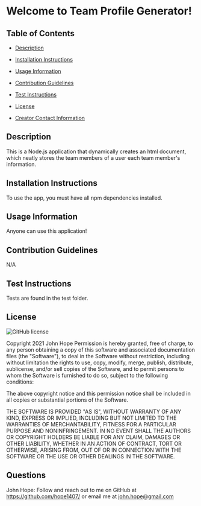 
# Welcome to Team Profile Generator!
## Table of Contents
- [Description](#description)

- [Installation Instructions](#install)

- [Usage Information](#usage)

- [Contribution Guidelines](#contribution)

- [Test Instructions](#test)

- [License](#license)

- [Creator Contact Information](#questions)
## Description <a name="description"></a>
This is a Node.js application that dynamically creates an html document, which neatly stores the team members of a user each team member's information.
## Installation Instructions <a name="install"></a>
To use the app, you must have all npm dependencies installed.
## Usage Information <a name="usage"></a>
Anyone can use this application!
## Contribution Guidelines <a name="contribution"></a>
N/A
## Test Instructions <a name="test"></a>
Tests are found in the test folder.
## License <a name="license"></a>
![GitHub license](https://img.shields.io/badge/license-MIT-blue.svg)

Copyright 2021 John Hope
Permission is hereby granted, free of charge, to any person obtaining a copy of this software and associated documentation files (the "Software"), to deal in the Software without restriction, including without limitation the rights to use, copy, modify, merge, publish, distribute, sublicense, and/or sell copies of the Software, and to permit persons to whom the Software is furnished to do so, subject to the following conditions:
        
The above copyright notice and this permission notice shall be included in all copies or substantial portions of the Software.
        
THE SOFTWARE IS PROVIDED "AS IS", WITHOUT WARRANTY OF ANY KIND, EXPRESS OR IMPLIED, INCLUDING BUT NOT LIMITED TO THE WARRANTIES OF MERCHANTABILITY, FITNESS FOR A PARTICULAR PURPOSE AND NONINFRINGEMENT. IN NO EVENT SHALL THE AUTHORS OR COPYRIGHT HOLDERS BE LIABLE FOR ANY CLAIM, DAMAGES OR OTHER LIABILITY, WHETHER IN AN ACTION OF CONTRACT, TORT OR OTHERWISE, ARISING FROM, OUT OF OR IN CONNECTION WITH THE SOFTWARE OR THE USE OR OTHER DEALINGS IN THE SOFTWARE.
## Questions <a name="questions"></a>
John Hope: Follow and reach out to me on GitHub at https://github.com/hope1407/ or email me at john.hope@gmail.com
